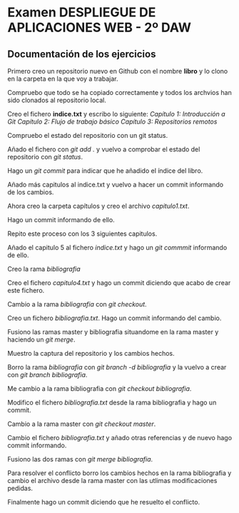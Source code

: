 # Examen DESPLIEGUE DE APLICACIONES WEB - 2º DAW
## Documentación de los ejercicios

Primero creo un repositorio nuevo en Github con el nombre **libro** y lo 
clono en la carpeta en la que voy a trabajar.

Compruebo que todo se ha copiado correctamente y todos los archvios han sido clonados
al repositorio local.

Creo el fichero **indice.txt** y escribo lo siguiente:
*Capítulo 1: Introducción a Git*
*Capítulo 2: Flujo de trabajo básico*
*Capítulo 3: Repositorios remotos*

Compruebo el estado del repositorio con un git status.

Añado el fichero con *git add .* y vuelvo a comprobar el estado del repositorio 
con *git status*.

Hago un *git commit* para indicar que he añadido el índice del libro.

Añado más capitulos al indice.txt y vuelvo a hacer un commit informando de los cambios.

Ahora creo la carpeta capítulos y creo el archivo *capitulo1.txt*.

Hago un commit informando de ello.

Repito este proceso con los 3 siguientes capitulos.

Añado el capitulo 5 al fichero *indice.txt* y hago un *git commmit* informando de ello.

Creo la rama *bibliografia*

Creo el fichero *capitulo4.txt* y hago un commit diciendo que acabo de crear este fichero.

Cambio a la rama *bibliografia* con *git checkout*.

Creo un fichero *bibliografia.txt*. Hago un commit informando del cambio.

Fusiono las ramas master y bibliografia situandome en la rama master y 
haciendo un *git merge*.

Muestro la captura del repositorio y los cambios hechos.

Borro la rama *bibliografia* con *git branch -d bibliografia* y la vuelvo a crear con 
*git branch bibliografia*.

Me cambio a la rama bibliografia con *git checkout bibliografia*.

Modifico el fichero *bibliografia.txt* desde la rama bibliografia y hago un commit.

Cambio a la rama master con *git checkout master*.

Cambio el fichero *bibliografia.txt* y añado otras referencias y de nuevo hago commit informando.

Fusiono las dos ramas con *git merge bibliografia*.

Para resolver el conflicto borro los cambios hechos en la rama bibliografia y cambio
el archivo desde la rama master con las utlimas modificaciones pedidas.

Finalmente hago un commit diciendo que he resuelto el conflicto.









